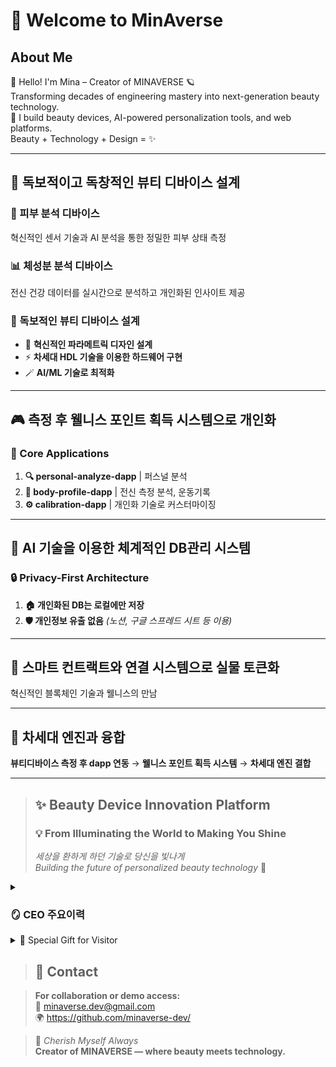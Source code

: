 # 👋 Welcome to MinAverse

## About Me  
👋 Hello! I'm Mina – Creator of MINAVERSE 🪐  
Transforming decades of engineering mastery into next-generation beauty technology.  
💄 I build beauty devices, AI-powered personalization tools, and web platforms.  
Beauty + Technology + Design = ✨

---

## 🎯 독보적이고 독창적인 뷰티 디바이스 설계

### 🔬 피부 분석 디바이스
혁신적인 센서 기술과 AI 분석을 통한 정밀한 피부 상태 측정

### 📊 체성분 분석 디바이스
전신 건강 데이터를 실시간으로 분석하고 개인화된 인사이트 제공

### 🚀 독보적인 뷰티 디바이스 설계
- 🌿 **혁신적인 파라메트릭 디자인 설계**
- ⚡ **차세대 HDL 기술을 이용한 하드웨어 구현**
- 🪄 **AI/ML 기술로 최적화**

---

## 🎮 측정 후 웰니스 포인트 획득 시스템으로 개인화

### 📱 Core Applications

1. **🔍 personal-analyze-dapp** | 퍼스널 분석
2. **💪 body-profile-dapp** | 전신 측정 분석, 운동기록  
3. **⚙️ calibration-dapp** | 개인화 기술로 커스터마이징

---

## 🤖 AI 기술을 이용한 체계적인 DB관리 시스템

### 🔒 Privacy-First Architecture
1. **🏠 개인화된 DB는 로컬에만 저장**
2. **🛡️ 개인정보 유출 없음** *(노션, 구글 스프레드 시트 등 이용)*

---

## 🔗 스마트 컨트랙트와 연결 시스템으로 실물 토큰화

혁신적인 블록체인 기술과 웰니스의 만남

---

## 🚀 차세대 엔진과 융합

**뷰티디바이스 측정 후 dapp 연동** → **웰니스 포인트 획득 시스템** → **차세대 엔진 결합**

---



> ## ✨ Beauty Device Innovation Platform
> 
> ### 💡 From Illuminating the World to Making You Shine
> *세상을 환하게 하던 기술로 당신을 빛나게*  
> *Building the future of personalized beauty technology* 🌟


<details> 
<summary><h3>🪞 CEO 주요이력</h3></summary>  

- ⚡ **Power Plant Layout Design**    
- 🖥️ **Human-Machine-Interface Control**    
- 🔌 **Electrical Design**  
- 🦾 **Artwork Design**  
- ⚙️ **Mechanical Design (CAD/CAM/CAE)**  
- 📋 **Project Management Certification**  
- 💄 **Esthetician**      

</details>

<details> 
<summary>🎁 Special Gift for Visitor</summary>

### Engineering Calculator Collection
- 공학 계산을 위한 도구 모음
### 전기 계산기 [electrical-calculator](https://silly-melba-008981.netlify.app/)
> 옴의 법칙
> 전압 분배
> 전류 분배
> RC 회로 시정수

### 직각 삼각형 계산기 [right-triangle-calculator](https://capable-truffle-cc5444.netlify.app/)
> 피타고라스의 정리와 삼각함수를 이용한 계산기

### 응력-변환율 계산기 [stress-strain-calculator](https://magnificent-bunny-343e55.netlify.app/)
> 엔지니어링 설계용 응력 및 변형률 계산
> 응력 계산
> 변형률 계산
> 탄성계수를 이용한 응력-변형률 관계 계산
> 참고 | 재료별 탄성계수 참고값

### 열응력 계산기 [thermal-stress-calculator](https://lively-meerkat-26765e.netlify.app/)
> 뷰티 디바이스용 열응력 계산기
> 가열/냉각 기능 디바이스 설계를 위한 전문 계산 도구
> 자유 열팽창 계산
> 구속 열응력 계산
> 뷰티 디바이스 재료 데이터 베이스
> 범용으로 사용가능합니다! (mm 및 m 단위 등 지원)

### 단위 환산기 [unit-converter](https://tubular-rolypoly-2d3616.netlify.app/)
> 압력 환산
> 온도 환산
> 전력 환산
> 뷰티 디바이스 설계 전용으로 제작되었습니다.

## Productivity-toolkit
- 업무 관리를 위한 웹 기반 생산성 도구 모음
  
### 일일 업무일지 생성기 [daily-work-log-generator](https://whimsical-kitten-a7d062.netlify.app/)
> 📋 일일 업무일지 생성 및 관리  
> 📊 CSV/JSON/TXT 다양한 형태로 내보내기  
> 💾 로컬 스토리지 자동 저장  
> 📱 반응형 디자인 (모바일 지원)  

### 폴더 구조 생성기 [folder-structure-generator](https://jade-rabanadas-6d1bd1.netlify.app/)
> 프로젝트 폴더 구조를 시각적으로 생성하고 README.md에 활용해보세요

### 그라디언트 생성기 [gradient-generator](https://lucky-hotteok-32c2f0.netlify.app/)
> 🎨 색상 추출 기능  
> 🪄 컬러 커스터마이징이 가능한 그라디언트 생성기입니다.  
> 🏳️‍⚧️ CSS 코드로 실시간 반영됩니다.   
  
It's Free!

</details>

> ## 📧 Contact

> **For collaboration or demo access:**  
> 📧 [minaverse.dev@gmail.com](mailto:minaverse.dev@gmail.com)  
> 🌍 https://github.com/minaverse-dev/

> 💎 *Cherish Myself Always*  
> **Creator of MINAVERSE — where beauty meets technology.**
